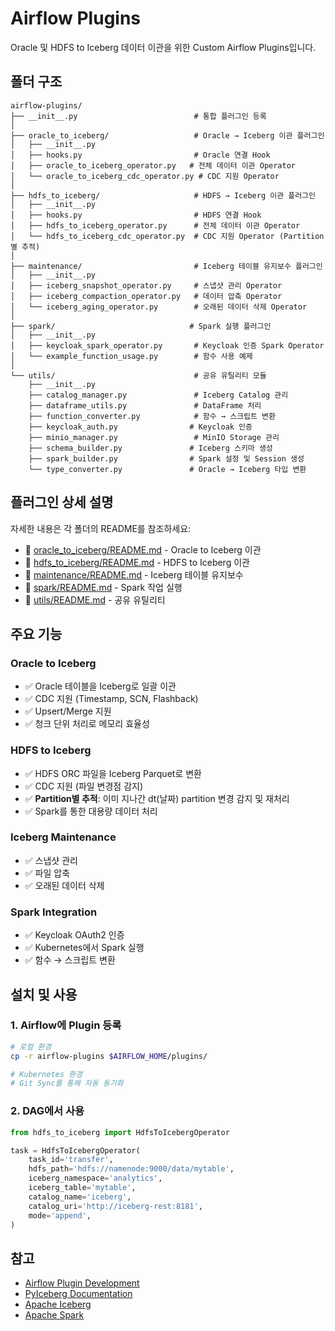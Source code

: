 # Airflow Plugins

Oracle 및 HDFS to Iceberg 데이터 이관을 위한 Custom Airflow Plugins입니다.

## 폴더 구조

```
airflow-plugins/
├── __init__.py                          # 통합 플러그인 등록
│
├── oracle_to_iceberg/                   # Oracle → Iceberg 이관 플러그인
│   ├── __init__.py
│   ├── hooks.py                         # Oracle 연결 Hook
│   ├── oracle_to_iceberg_operator.py   # 전체 데이터 이관 Operator
│   └── oracle_to_iceberg_cdc_operator.py # CDC 지원 Operator
│
├── hdfs_to_iceberg/                     # HDFS → Iceberg 이관 플러그인
│   ├── __init__.py
│   ├── hooks.py                         # HDFS 연결 Hook
│   ├── hdfs_to_iceberg_operator.py      # 전체 데이터 이관 Operator
│   └── hdfs_to_iceberg_cdc_operator.py  # CDC 지원 Operator (Partition별 추적)
│
├── maintenance/                         # Iceberg 테이블 유지보수 플러그인
│   ├── __init__.py
│   ├── iceberg_snapshot_operator.py     # 스냅샷 관리 Operator
│   ├── iceberg_compaction_operator.py   # 데이터 압축 Operator
│   └── iceberg_aging_operator.py        # 오래된 데이터 삭제 Operator
│
├── spark/                              # Spark 실행 플러그인
│   ├── __init__.py
│   ├── keycloak_spark_operator.py       # Keycloak 인증 Spark Operator
│   └── example_function_usage.py        # 함수 사용 예제
│
└── utils/                               # 공유 유틸리티 모듈
    ├── __init__.py
    ├── catalog_manager.py               # Iceberg Catalog 관리
    ├── dataframe_utils.py               # DataFrame 처리
    ├── function_converter.py            # 함수 → 스크립트 변환
    ├── keycloak_auth.py                # Keycloak 인증
    ├── minio_manager.py                 # MinIO Storage 관리
    ├── schema_builder.py               # Iceberg 스키마 생성
    ├── spark_builder.py                # Spark 설정 및 Session 생성
    └── type_converter.py               # Oracle → Iceberg 타입 변환
```

## 플러그인 상세 설명

자세한 내용은 각 폴더의 README를 참조하세요:

- 📁 [oracle_to_iceberg/README.md](oracle_to_iceberg/README.md) - Oracle to Iceberg 이관
- 📁 [hdfs_to_iceberg/README.md](hdfs_to_iceberg/README.md) - HDFS to Iceberg 이관
- 📁 [maintenance/README.md](maintenance/README.md) - Iceberg 테이블 유지보수
- 📁 [spark/README.md](spark/README.md) - Spark 작업 실행
- 📁 [utils/README.md](utils/README.md) - 공유 유틸리티

## 주요 기능

### Oracle to Iceberg
- ✅ Oracle 테이블을 Iceberg로 일괄 이관
- ✅ CDC 지원 (Timestamp, SCN, Flashback)
- ✅ Upsert/Merge 지원
- ✅ 청크 단위 처리로 메모리 효율성

### HDFS to Iceberg  
- ✅ HDFS ORC 파일을 Iceberg Parquet로 변환
- ✅ CDC 지원 (파일 변경점 감지)
- ✅ **Partition별 추적**: 이미 지나간 dt(날짜) partition 변경 감지 및 재처리
- ✅ Spark를 통한 대용량 데이터 처리

### Iceberg Maintenance
- ✅ 스냅샷 관리
- ✅ 파일 압축
- ✅ 오래된 데이터 삭제

### Spark Integration
- ✅ Keycloak OAuth2 인증
- ✅ Kubernetes에서 Spark 실행
- ✅ 함수 → 스크립트 변환

## 설치 및 사용

### 1. Airflow에 Plugin 등록

```bash
# 로컬 환경
cp -r airflow-plugins $AIRFLOW_HOME/plugins/

# Kubernetes 환경
# Git Sync를 통해 자동 동기화
```

### 2. DAG에서 사용

```python
from hdfs_to_iceberg import HdfsToIcebergOperator

task = HdfsToIcebergOperator(
    task_id='transfer',
    hdfs_path='hdfs://namenode:9000/data/mytable',
    iceberg_namespace='analytics',
    iceberg_table='mytable',
    catalog_name='iceberg',
    catalog_uri='http://iceberg-rest:8181',
    mode='append',
)
```

## 참고

- [Airflow Plugin Development](https://airflow.apache.org/docs/apache-airflow/stable/howto/create-operator.html)
- [PyIceberg Documentation](https://py.iceberg.apache.org/)
- [Apache Iceberg](https://iceberg.apache.org/)
- [Apache Spark](https://spark.apache.org/)
